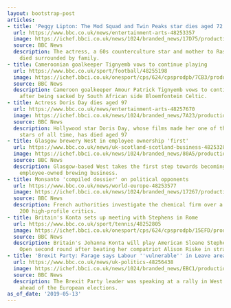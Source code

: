 ```yaml
---
layout: bootstrap-post
articles:
- title: 'Peggy Lipton: The Mod Squad and Twin Peaks star dies aged 72'
  url: https://www.bbc.co.uk/news/entertainment-arts-48253357
  image: https://ichef.bbci.co.uk/news/1024/branded_news/17D75/production/_106935679_peggylipton.jpg
  source: BBC News
  description: The actress, a 60s counterculture star and mother to Rashida Jones,
    died surrounded by family.
- title: Cameroonian goalkeeper Tignyemb vows to continue playing
  url: https://www.bbc.co.uk/sport/football/48255198
  image: https://ichef.bbci.co.uk/onesport/cps/624/cpsprodpb/7CB3/production/_106932913_whatsappimage2019-05-13at13.00.51.jpg
  source: BBC News
  description: Cameroon goalkeeper Amour Patrick Tignyemb vows to continue playing
    after being sacked by South African side Bloemfontein Celtic.
- title: Actress Doris Day dies aged 97
  url: https://www.bbc.co.uk/news/entertainment-arts-48257670
  image: https://ichef.bbci.co.uk/news/1024/branded_news/7A23/production/_97176213_breaking_news_bigger.png
  source: BBC News
  description: Hollywood star Doris Day, whose films made her one of the biggest female
    stars of all time, has died aged 97
- title: Glasgow brewery West in employee ownership 'first'
  url: https://www.bbc.co.uk/news/uk-scotland-scotland-business-48253288
  image: https://ichef.bbci.co.uk/news/1024/branded_news/80A5/production/_106933923_mediaitem106933922.jpg
  source: BBC News
  description: Glasgow-based West takes the first step towards becoming the UK's only
    employee-owned brewing business.
- title: Monsanto 'compiled dossier' on political opponents
  url: https://www.bbc.co.uk/news/world-europe-48253577
  image: https://ichef.bbci.co.uk/news/1024/branded_news/17267/production/_106932849_hi053722888.jpg
  source: BBC News
  description: French authorities investigate the chemical firm over a database of
    200 high-profile critics.
- title: Britain's Konta sets up meeting with Stephens in Rome
  url: https://www.bbc.co.uk/sport/tennis/48252805
  image: https://ichef.bbci.co.uk/onesport/cps/624/cpsprodpb/15EFD/production/_106935898_konta_getty.jpg
  source: BBC News
  description: Britain's Johanna Konta will play American Sloane Stephens in the Italian
    Open second round after beating her compatriot Alison Riske in straight sets.
- title: 'Brexit Party: Farage says Labour ''vulnerable'' in Leave area'
  url: https://www.bbc.co.uk/news/uk-politics-48256438
  image: https://ichef.bbci.co.uk/news/1024/branded_news/EBC1/production/_106935306_38e473eb-6d78-4a19-94b9-6d208cf3cae6.jpg
  source: BBC News
  description: The Brexit Party leader was speaking at a rally in West Yorkshire,
    ahead of the European elections.
as_of_date: '2019-05-13'
---
```


